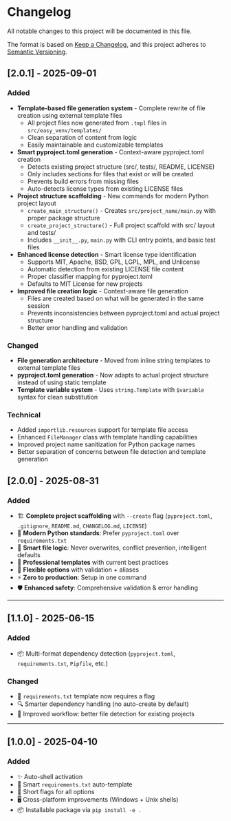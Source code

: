 # Changelog

All notable changes to this project will be documented in this file.

The format is based on [Keep a Changelog](https://keepachangelog.com/en/1.0.0/),
and this project adheres to [Semantic Versioning](https://semver.org/spec/v2.0.0.html).

## [2.0.1] - 2025-09-01

### Added

-   **Template-based file generation system** - Complete rewrite of file creation using external template files
    -   All project files now generated from `.tmpl` files in `src/easy_venv/templates/`
    -   Clean separation of content from logic
    -   Easily maintainable and customizable templates
-   **Smart pyproject.toml generation** - Context-aware pyproject.toml creation
    -   Detects existing project structure (src/, tests/, README, LICENSE)
    -   Only includes sections for files that exist or will be created
    -   Prevents build errors from missing files
    -   Auto-detects license types from existing LICENSE files
-   **Project structure scaffolding** - New commands for modern Python project layout
    -   `create_main_structure()` - Creates `src/project_name/main.py` with proper package structure
    -   `create_project_structure()` - Full project scaffold with src/ layout and tests/
    -   Includes `__init__.py`, `main.py` with CLI entry points, and basic test files
-   **Enhanced license detection** - Smart license type identification
    -   Supports MIT, Apache, BSD, GPL, LGPL, MPL, and Unlicense
    -   Automatic detection from existing LICENSE file content
    -   Proper classifier mapping for pyproject.toml
    -   Defaults to MIT License for new projects
-   **Improved file creation logic** - Context-aware file generation
    -   Files are created based on what will be generated in the same session
    -   Prevents inconsistencies between pyproject.toml and actual project structure
    -   Better error handling and validation

### Changed

-   **File generation architecture** - Moved from inline string templates to external template files
-   **pyproject.toml generation** - Now adapts to actual project structure instead of using static template
-   **Template variable system** - Uses `string.Template` with `$variable` syntax for clean substitution

### Technical

-   Added `importlib.resources` support for template file access
-   Enhanced `FileManager` class with template handling capabilities
-   Improved project name sanitization for Python package names
-   Better separation of concerns between file detection and template generation

## [2.0.0] - 2025-08-31

### Added

-   🏗️ **Complete project scaffolding** with `--create` flag (`pyproject.toml`, `.gitignore`, `README.md`, `CHANGELOG.md`, `LICENSE`)
-   🔧 **Modern Python standards**: Prefer `pyproject.toml` over `requirements.txt`
-   🧠 **Smart file logic**: Never overwrites, conflict prevention, intelligent defaults
-   📝 **Professional templates** with current best practices
-   🎯 **Flexible options** with validation + aliases
-   ⚡ **Zero to production**: Setup in one command
-   🛡️ **Enhanced safety**: Comprehensive validation & error handling

---

## [1.1.0] - 2025-06-15

### Added

-   📦 Multi-format dependency detection (`pyproject.toml`, `requirements.txt`, `Pipfile`, etc.)

### Changed

-   📝 `requirements.txt` template now requires a flag
-   🔍 Smarter dependency handling (no auto-create by default)
-   🚀 Improved workflow: better file detection for existing projects

---

## [1.0.0] - 2025-04-10

### Added

-   ✨ Auto-shell activation
-   📝 Smart `requirements.txt` auto-template
-   🚀 Short flags for all options
-   🖥️ Cross-platform improvements (Windows + Unix shells)
-   📦 Installable package via `pip install -e .`
